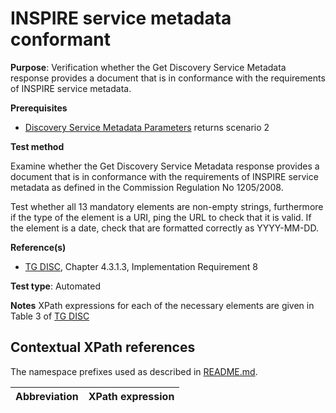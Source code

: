 # INSPIRE service metadata conformant

**Purpose**: Verification whether the Get Discovery Service Metadata response provides a document that is in conformance with the requirements of INSPIRE service metadata.

**Prerequisites**

* [Discovery Service Metadata Parameters](https://github.com/inspire-eu-validation/ats-discovery-service/blob/master/A.02.04.discovery.service.metadata.parameters.md) returns scenario 2

**Test method**

Examine whether the Get Discovery Service Metadata response provides a document that is in conformance with the requirements of INSPIRE service metadata as defined in the Commission Regulation No 1205/2008.

Test whether all 13 mandatory elements are non-empty strings, furthermore if the type of the element is a URI, ping the URL to check that it is valid. If the element is a date, check that are formatted correctly as YYYY-MM-DD.

**Reference(s)**

* [TG DISC](README.md#ref_TG_DISC), Chapter 4.3.1.3, Implementation Requirement 8


**Test type**: Automated

**Notes**
XPath expressions for each of the necessary elements are given in Table 3 of [TG DISC](README.md#ref_TG_DISC)

## Contextual XPath references

The namespace prefixes used as described in [README.md](README.md#namespaces).

Abbreviation                                               |  XPath expression
---------------------------------------------------------- | -------------------------------------------------------------------------
